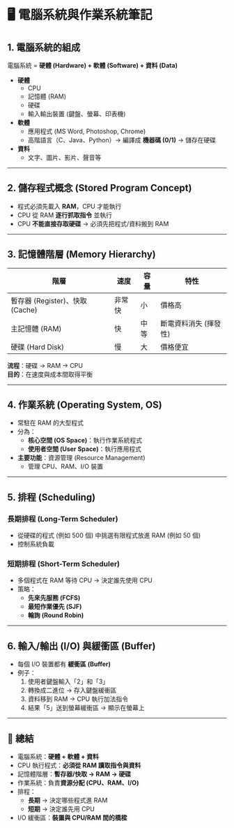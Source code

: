 # 🖥️ 電腦系統與作業系統筆記

## 1. 電腦系統的組成
電腦系統 = **硬體 (Hardware) + 軟體 (Software) + 資料 (Data)**

- **硬體**
  - CPU
  - 記憶體 (RAM)
  - 硬碟
  - 輸入輸出裝置 (鍵盤、螢幕、印表機)
- **軟體**
  - 應用程式 (MS Word, Photoshop, Chrome)
  - 高階語言（C、Java、Python）→ 編譯成 **機器碼 (0/1)** → 儲存在硬碟
- **資料**
  - 文字、圖片、影片、聲音等

---

## 2. 儲存程式概念 (Stored Program Concept)
- 程式必須先載入 **RAM**，CPU 才能執行
- CPU 從 RAM **逐行抓取指令** 並執行
- CPU **不能直接存取硬碟** → 必須先把程式/資料搬到 RAM

---

## 3. 記憶體階層 (Memory Hierarchy)
| 階層 | 速度 | 容量 | 特性 |
|------|------|------|------|
| 暫存器 (Register)、快取 (Cache) | 非常快 | 小 | 價格高 |
| 主記憶體 (RAM) | 快 | 中等 | 斷電資料消失 (揮發性) |
| 硬碟 (Hard Disk) | 慢 | 大 | 價格便宜 |

**流程**：硬碟 → RAM → CPU  
**目的**：在速度與成本間取得平衡

---

## 4. 作業系統 (Operating System, OS)
- 常駐在 RAM 的大型程式
- 分為：
  - **核心空間 (OS Space)**：執行作業系統程式
  - **使用者空間 (User Space)**：執行應用程式
- **主要功能**：資源管理 (Resource Management)
  - 管理 CPU、RAM、I/O 裝置

---

## 5. 排程 (Scheduling)

### 長期排程 (Long-Term Scheduler)
- 從硬碟的程式 (例如 500 個) 中挑選有限程式放進 RAM (例如 50 個)
- 控制系統負載

### 短期排程 (Short-Term Scheduler)
- 多個程式在 RAM 等待 CPU → 決定誰先使用 CPU
- 策略：
  - **先來先服務 (FCFS)**
  - **最短作業優先 (SJF)**
  - **輪詢 (Round Robin)**

---

## 6. 輸入/輸出 (I/O) 與緩衝區 (Buffer)
- 每個 I/O 裝置都有 **緩衝區 (Buffer)**
- 例子：
  1. 使用者鍵盤輸入「2」和「3」  
  2. 轉換成二進位 → 存入鍵盤緩衝區  
  3. 資料移到 RAM → CPU 執行加法指令  
  4. 結果「5」送到螢幕緩衝區 → 顯示在螢幕上

---

## 📌 總結
- 電腦系統：**硬體 + 軟體 + 資料**
- CPU 執行程式：**必須從 RAM 讀取指令與資料**
- 記憶體階層：**暫存器/快取 → RAM → 硬碟**
- 作業系統：負責**資源分配 (CPU、RAM、I/O)**
- 排程：
  - **長期** → 決定哪些程式進 RAM
  - **短期** → 決定誰先用 CPU
- I/O 緩衝區：**裝置與 CPU/RAM 間的橋樑**
